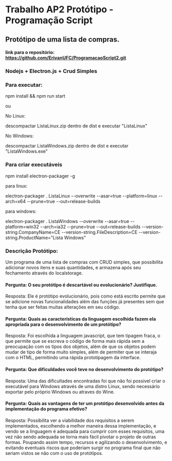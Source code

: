 # Trabalho AP2 Protótipo - Programação Script
## Protótipo de uma lista de compras.

#### link para o repositório: https://github.com/ErivanUFC/ProgramacaoScript2.git

### Nodejs + Electron.js + Crud Simples

### Para executar: 

npm install && npm run start

ou 

No Linux:

descompactar ListaLinux.zip dentro de dist e executar "ListaLinux"

No Windows:

descompactar ListaWindows.zip dentro de dist e executar "ListaWindows.exe"

### Para criar executáveis

npm install electron-packager -g

para linux:

electron-packager . ListaLinux --overwrite --asar=true --platform=linux --arch=x64 --prune=true --out=release-builds

para windows:

electron-packager . ListaWindows --overwrite --asar=true --platform=win32 --arch=ia32 --prune=true --out=release-builds --version-string.CompanyName=CE --version-string.FileDescription=CE --version-string.ProductName="Lista Windows"

### Descrição Protótipo:

Um programa de uma lista de compras com CRUD simples, que possibilita adicionar novos itens e suas quantidades, e armazena após seu fechamento através do localstorage.

#### Pergunta: O seu protótipo é descartável ou evolucionário? Justifique.

Resposta: Ele é protótipo evolucionário, pois como está escrito permite que se adicione novas funcionalidades além das funções já presentes sem que tenha que ser feitas muitas alterações em seu código.
 
#### Pergunta: Quais as características da linguagem escolhida fazem ela apropriada para o desenvolvimento de um protótipo? 

Resposta: Foi escolhida a linguagem javascript, que tem tipagem fraca, o que permite que se escreva o código de forma mais rápida sem a preocupação com os tipos dos objetos, além de que os objetos podem mudar de tipo de forma muito simples, além de permiter que se interaja com o HTML, permitindo uma rápida prototipagem da interface. 

#### Pergunta: Que dificuldades você teve no desenvolvimento do protótipo?

Resposta: Uma das dificultades encontradas foi que não foi possivel criar o executável para Windows através de uma distro Linux, sendo necessário exportar pelo próprio Windows ou atraves do Wine.

#### Pergunta: Quais as vantagens de ter um protótipo desenvolvido antes da implementação do programa efetivo?

Resposta: Possibilita ver a viabilidade dos requisitos a serem implementados, escolhendo a melhor maneira dessa implementação, e vendo se a linguagem é adequada para cumprir com esses requisitos, uma vez não sendo adequada se torna mais fácil pivotar o projeto de outras formas. Poupando assim tempo, recursos e agilizando o desenvolvimento, e evitando eventuais riscos que poderiam surgir no programa final que não seriam vistos se não com o uso de protótipos. 